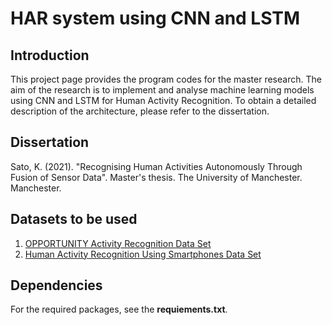 # HAR system using CNN and LSTM

## Introduction
This project page provides the program codes for the master research.
The aim of the research is to implement and analyse machine learning models using CNN and LSTM for Human Activity Recognition.
To obtain a detailed description of the architecture, please refer to the dissertation. 

## Dissertation
Sato, K. (2021). "Recognising Human Activities Autonomously Through Fusion of Sensor Data". Master's thesis. The University of Manchester. Manchester.

## Datasets to be used
1. [OPPORTUNITY Activity Recognition Data Set](http://archive.ics.uci.edu/ml/datasets/OPPORTUNITY+Activity+Recognition)
2. [Human Activity Recognition Using Smartphones Data Set](https://archive.ics.uci.edu/ml/datasets/Human+Activity+Recognition+Using+Smartphones)

## Dependencies
For the required packages, see the **requiements.txt**.
